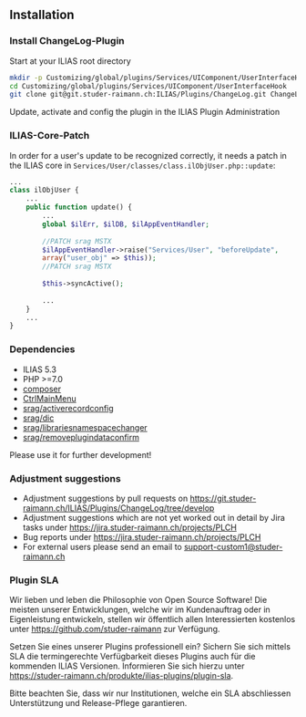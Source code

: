 ## Installation

### Install ChangeLog-Plugin
Start at your ILIAS root directory
```bash
mkdir -p Customizing/global/plugins/Services/UIComponent/UserInterfaceHook
cd Customizing/global/plugins/Services/UIComponent/UserInterfaceHook
git clone git@git.studer-raimann.ch:ILIAS/Plugins/ChangeLog.git ChangeLog
```
Update, activate and config the plugin in the ILIAS Plugin Administration

### ILIAS-Core-Patch
In order for a user's update to be recognized correctly, it needs a patch in the ILIAS core in `Services/User/classes/class.ilObjUser.php::update`:
```php
...
class ilObjUser {
	...
	public function update() {
		...
		global $ilErr, $ilDB, $ilAppEventHandler;
		
		//PATCH srag MSTX
		$ilAppEventHandler->raise("Services/User", "beforeUpdate",
		array("user_obj" => $this));
		//PATCH srag MSTX
		
		$this->syncActive();
		
		...
	}
	...
}
```

### Dependencies
* ILIAS 5.3
* PHP >=7.0
* [composer](https://getcomposer.org)
* [CtrlMainMenu](https://github.com/studer-raimann/CtrlMainMenu)
* [srag/activerecordconfig](https://packagist.org/packages/srag/activerecordconfig)
* [srag/dic](https://packagist.org/packages/srag/dic)
* [srag/librariesnamespacechanger](https://packagist.org/packages/srag/librariesnamespacechanger)
* [srag/removeplugindataconfirm](https://packagist.org/packages/srag/removeplugindataconfirm)

Please use it for further development!

### Adjustment suggestions
* Adjustment suggestions by pull requests on https://git.studer-raimann.ch/ILIAS/Plugins/ChangeLog/tree/develop
* Adjustment suggestions which are not yet worked out in detail by Jira tasks under https://jira.studer-raimann.ch/projects/PLCH
* Bug reports under https://jira.studer-raimann.ch/projects/PLCH
* For external users please send an email to support-custom1@studer-raimann.ch

### Plugin SLA
Wir lieben und leben die Philosophie von Open Source Software! Die meisten unserer Entwicklungen, welche wir im Kundenauftrag oder in Eigenleistung entwickeln, stellen wir öffentlich allen Interessierten kostenlos unter https://github.com/studer-raimann zur Verfügung.

Setzen Sie eines unserer Plugins professionell ein? Sichern Sie sich mittels SLA die termingerechte Verfügbarkeit dieses Plugins auch für die kommenden ILIAS Versionen. Informieren Sie sich hierzu unter https://studer-raimann.ch/produkte/ilias-plugins/plugin-sla.

Bitte beachten Sie, dass wir nur Institutionen, welche ein SLA abschliessen Unterstützung und Release-Pflege garantieren.
